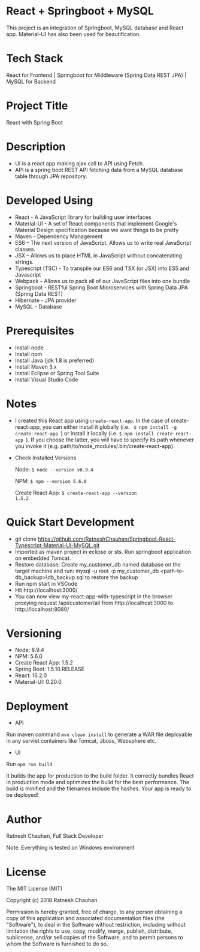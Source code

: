 # React + Springboot + MySQL
This project is an integration of Springboot, MySQL database and React app. Material-UI has also been used for beautification.

Tech Stack
================
React for Frontend | Springboot for Middleware (Spring Data REST JPA) | MySQL for Backend

Project Title
==============
React with Spring Boot

Description
====================
* UI is a react app making ajax call to API using Fetch. 
* API is a spring boot REST API fetching data from a MySQL database table through JPA repository.

Developed Using
===================
* React - A JavaScript library for building user interfaces
* Material-UI - A set of React components that implement Google's Material Design specification because we want things to be pretty
* Maven - Dependency Management
* ES6 – The next version of JavaScript. Allows us to write real JavaScript classes.
* JSX – Allows us to place HTML in JavaScript without concatenating strings.
* Typescript (TSC) - To transpile our ES6 and TSX (or JSX) into ES5 and Javascript
* Webpack – Allows us to pack all of our JavaScript files into one bundle
* Springboot - RESTful Spring Boot Microservices with Spring Data JPA (Spring Data REST)
* Hibernate - JPA provider
* MySQL - Database

Prerequisites
=================
* Install node 
* Install npm 
* Install Java (jdk 1.8 is preferred)
* Install Maven 3.x
* Install Eclipse or Spring Tool Suite
* Install Visual Studio Code

Notes
============
 * I created this React app using <code>create-react-app</code>. In the case of create-react-app, you can either install it globally (i.e. <code> $ npm install -g create-react-app </code>) or install it locally (i.e. <code>$ npm install create-react-app </code>). If you choose the latter, you will have to specify its path whenever you invoke it (e.g. path/to/node_modules/.bin/create-react-app). 
 
 * Check Installed Versions
 
    Node: <code>$ node --version
    v8.9.4 </code>
              
    NPM: <code>$ npm  --version
    5.6.0</code>
              
    Create React App: <code>$ create-react-app  --version 
    1.5.2</code>
 

Quick Start Development
============
* git clone https://github.com/RatneshChauhan/Springboot-React-Typescript-Material-UI-MySQL.git
* Imported as maven project in eclipse or sts. Run springboot application on embedded Tomcat. 
* Restore database:
  Create my_customer_db named database on the target machine and run:
  mysql -u root -p my_customer_db <path-to-db_backup>\db_backup.sql to restore the backup
* Run npm start in VSCode
* Hit http://localhost:3000/
* You can now view my-react-app-with-typescript in the browser proxying request /api/customer/all from http://localhost:3000 to http://localhost:8080/ 

Versioning
======================
* Node: 8.9.4
* NPM:  5.6.0
* Create React App: 1.5.2
* Spring Boot: 1.5.10.RELEASE
* React: 16.2.0
* Material-UI: 0.20.0

Deployment
======================

* API

Run  maven command <code>mvn clean install</code> to generate a WAR file deployable in any servlet containers like Tomcat, Jboss, Websphere etc.
 
* UI

Run <code>npm run build</code> 
 
 It builds the app for production to the build folder.
 It correctly bundles React in production mode and optimizes the build for the best performance.
 The build is minified and the filenames include the hashes.
 Your app is ready to be deployed! 

Author 
===================
Ratnesh Chauhan, Full Stack Developer

Note: Everything is tested on Windows environment

License
===========================
The MIT License (MIT)

Copyright (c) 2018 Ratnesh Chauhan

Permission is hereby granted, free of charge, to any person obtaining a copy of this application and associated documentation files (the "Software"), to deal in the Software without restriction, including without limitation the rights to use, copy, modify, merge, publish, distribute, sublicense, and/or sell copies of the Software, and to permit persons to whom the Software is furnished to do so.
